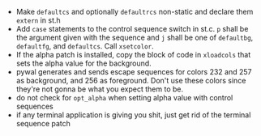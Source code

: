 - Make `defaultcs` and optionally `defaultrcs` non-static
  and declare them `extern` in st.h
- Add `case` statements to the control sequence switch in
  st.c. `p` shall be the argument given with the sequence
  and `j` shall be one of `defaultbg`, `defaultfg`, and
  `defaultcs`. Call `xsetcolor`.
- If the alpha patch is installed, copy the block of code
  in `xloadcols` that sets the alpha value for the
  background.
- pywal generates and sends escape sequences for colors
  232 and 257 as background, and 256 as foreground. Don't
  use these colors since they're not gonna be what you
  expect them to be.
- do not check for `opt_alpha` when setting alpha value
  with control sequences
- if any terminal application is giving you shit, just get
  rid of the terminal sequence patch

